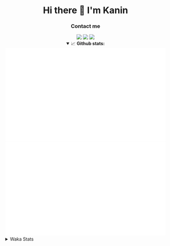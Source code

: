 <div align="center">
 <h1>Hi there 👋 I'm Kanin</h1>
 <h3>Contact me</h3>
 <a href="mailto:im@kanin.dev"><img src="https://img.shields.io/badge/gmail-%23D14836.svg?&style=for-the-badge&logo=gmail&logoColor=white"/></a>
 <a href="https://twitter.com/KaninDev"><img src="https://img.shields.io/badge/twitter-%231DA1F2.svg?&style=for-the-badge&logo=twitter&logoColor=white"/></a>
 <a href="https://www.linkedin.com/in/KaninDev"><img src="https://img.shields.io/badge/linkedin-%230077B5.svg?&style=for-the-badge&logo=linkedin&logoColor=white"/></a>
<details open>
  <summary>📈 <b>Github stats:</b></summary>
  <img src="https://github.com/Kanin/Kanin/blob/master/scripts/GitHubStats/generated/overview.svg"/>
  <img src="https://github.com/Kanin/Kanin/blob/master/scripts/GitHubStats/generated/languages.svg"/>
</details>
</div>

<details>
 <summary>Waka Stats</summary>

<!--START_SECTION:waka-->
![Profile Views](http://img.shields.io/badge/Profile%20Views-39-blue)

![Lines of code](https://img.shields.io/badge/From%20Hello%20World%20I%27ve%20Written-788547%20lines%20of%20code-blue)

**🐱 My Github Data** 

> 🏆 313 Contributions in the Year 2020
 > 
> 📦 7.4 kB Used in Github's Storage 
 > 
> 🚫 Not Opted to Hire
 > 
> 📜 7 Public Repositories
 > 
> 🔑 3 Private Repositories 

**I'm an Early 🐤** 

```text
🌞 Morning    87 commits     ██████░░░░░░░░░░░░░░░░░░░   24.44% 
🌆 Daytime    125 commits    ████████░░░░░░░░░░░░░░░░░   35.11% 
🌃 Evening    81 commits     █████░░░░░░░░░░░░░░░░░░░░   22.75% 
🌙 Night      63 commits     ████░░░░░░░░░░░░░░░░░░░░░   17.7%

```
📅 **I'm Most Productive on Sunday** 

```text
Monday       64 commits     ████░░░░░░░░░░░░░░░░░░░░░   17.98% 
Tuesday      44 commits     ███░░░░░░░░░░░░░░░░░░░░░░   12.36% 
Wednesday    51 commits     ███░░░░░░░░░░░░░░░░░░░░░░   14.33% 
Thursday     34 commits     ██░░░░░░░░░░░░░░░░░░░░░░░   9.55% 
Friday       43 commits     ███░░░░░░░░░░░░░░░░░░░░░░   12.08% 
Saturday     45 commits     ███░░░░░░░░░░░░░░░░░░░░░░   12.64% 
Sunday       75 commits     █████░░░░░░░░░░░░░░░░░░░░   21.07%

```


📊 **This Week I Spent My Time On** 

```text
⌚︎ Time Zone: America/New_York

💬 Programming Languages: 
Python                   11 hrs 14 mins      ███████████░░░░░░░░░░░░░░   46.34% 
JSON                     5 hrs 35 mins       █████░░░░░░░░░░░░░░░░░░░░   23.08% 
SCSS                     5 hrs 27 mins       █████░░░░░░░░░░░░░░░░░░░░   22.49% 
JavaScript               1 hr 48 mins        █░░░░░░░░░░░░░░░░░░░░░░░░   7.44% 
XML                      2 mins              ░░░░░░░░░░░░░░░░░░░░░░░░░   0.18%

🔥 Editors: 
IntelliJ                 12 hrs 57 mins      █████████████░░░░░░░░░░░░   53.39% 
PyCharm                  11 hrs 18 mins      ███████████░░░░░░░░░░░░░░   46.61%

🐱‍💻 Projects: 
Naila.py                 10 hrs 26 mins      ██████████░░░░░░░░░░░░░░░   43.06% 
Discord-chat-replica     8 hrs 2 mins        ████████░░░░░░░░░░░░░░░░░   33.15% 
Kanin                    3 hrs 49 mins       ████░░░░░░░░░░░░░░░░░░░░░   15.77% 
My Theme                 1 hr 4 mins         █░░░░░░░░░░░░░░░░░░░░░░░░   4.43% 
TomsBot                  51 mins             █░░░░░░░░░░░░░░░░░░░░░░░░   3.53%

💻 Operating System: 
Linux                    23 hrs 11 mins      ████████████████████████░   95.57% 
Windows                  1 hr 4 mins         █░░░░░░░░░░░░░░░░░░░░░░░░   4.43%

```

**I Mostly Code in Python** 

```text
Python                   17 repos            ███████████████████░░░░░░   77.27% 
JavaScript               2 repos             ██░░░░░░░░░░░░░░░░░░░░░░░   9.09% 
Kotlin                   1 repo              █░░░░░░░░░░░░░░░░░░░░░░░░   4.55% 
HTML                     1 repo              █░░░░░░░░░░░░░░░░░░░░░░░░   4.55% 
Java                     1 repo              █░░░░░░░░░░░░░░░░░░░░░░░░   4.55%

```


**Timeline**

![Chart not found](https://github.com/Kanin/Kanin/blob/master/charts/bar_graph.png) 


<!--END_SECTION:waka-->
</details>

